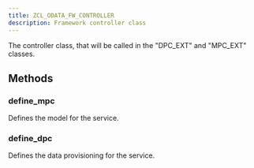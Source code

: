 ```yaml
---
title: ZCL_ODATA_FW_CONTROLLER
description: Framework controller class
---
```


The controller class, that will be called in the "DPC_EXT" and "MPC_EXT" classes.

## Methods

### define_mpc

Defines the model for the service.

### define_dpc

Defines the data provisioning for the service.
